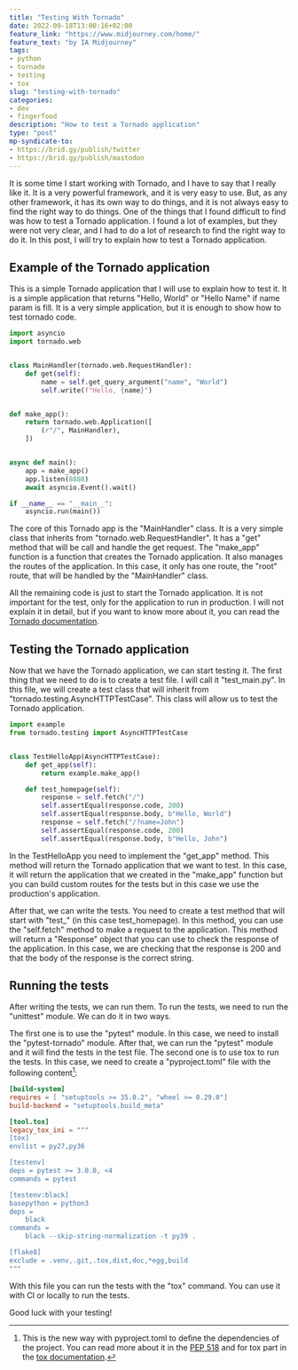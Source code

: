 ```yaml
---
title: "Testing With Tornado"
date: 2022-09-18T13:00:16+02:00
feature_link: "https://www.midjourney.com/home/"
feature_text: "by IA Midjourney"
tags:
- python
- tornado
- testing
- tox
slug: "testing-with-tornado"
categories:
- dev
- fingerfood
description: "How to test a Tornado application"
type: "post"
mp-syndicate-to:
- https://brid.gy/publish/twitter
- https://brid.gy/publish/mastodon
---
```


It is some time I start working with Tornado, and I have to say that I really like it. It is a very powerful framework, and it is very easy to use. But, as any other framework, it has its own way to do things, and it is not always easy to find the right way to do things. One of the things that I found difficult to find was how to test a Tornado application. I found a lot of examples, but they were not very clear, and I had to do a lot of research to find the right way to do it. In this post, I will try to explain how to test a Tornado application.

## Example of the Tornado application

This is a simple Tornado application that I will use to explain how to test it. It is a simple application that returns "Hello, World" or "Hello Name" if name param is fill. It is a very simple application, but it is enough to show how to test tornado code.

``` python
import asyncio
import tornado.web


class MainHandler(tornado.web.RequestHandler):
    def get(self):
        name = self.get_query_argument("name", "World")
        self.write(f"Hello, {name}")


def make_app():
    return tornado.web.Application([
        (r"/", MainHandler),
    ])


async def main():
    app = make_app()
    app.listen(8888)
    await asyncio.Event().wait()

if __name__ == "__main__":
    asyncio.run(main())
```

The core of this Tornado app is the "MainHandler" class. It is a very simple class that inherits from "tornado.web.RequestHandler". It has a "get" method that will be call and handle the get request.
The "make_app" function is a function that creates the Tornado application. It also manages the routes of the application. In this case, it only has one route, the "root" route, that will be handled by the "MainHandler" class.

All the remaining code is just to start the Tornado application. It is not important for the test, only for the application to run in production. I will not explain it in detail, but if you want to know more about it, you can read the [Tornado documentation](https://www.tornadoweb.org/en/stable/guide/structure.html).

## Testing the Tornado application

Now that we have the Tornado application, we can start testing it. The first thing that we need to do is to create a test file. I will call it "test_main.py". In this file, we will create a test class that will inherit from "tornado.testing.AsyncHTTPTestCase". This class will allow us to test the Tornado application.

``` python
import example
from tornado.testing import AsyncHTTPTestCase


class TestHelloApp(AsyncHTTPTestCase):
    def get_app(self):
        return example.make_app()

    def test_homepage(self):
        response = self.fetch("/")
        self.assertEqual(response.code, 200)
        self.assertEqual(response.body, b"Hello, World")
        response = self.fetch("/?name=John")
        self.assertEqual(response.code, 200)
        self.assertEqual(response.body, b"Hello, John")
```

In the TestHelloApp you need to implement the "get_app" method. This method will return the Tornado application that we want to test. In this case, it will return the application that we created in the "make_app" function but you can build custom routes for the tests but in this case we use the production's application.

After that, we can write the tests.
You need to create a test method that will start with "test_" (in this case test_homepage). In this method, you can use the "self.fetch" method to make a request to the application. This method will return a "Response" object that you can use to check the response of the application. In this case, we are checking that the response is 200 and that the body of the response is the correct string.

## Running the tests

After writing the tests, we can run them. To run the tests, we need to run the "unittest" module. We can do it in two ways.

The first one is to use the "pytest" module. In this case, we need to install the "pytest-tornado" module. After that, we can run the "pytest" module and it will find the tests in the test file.
The second one is to use tox to run the tests. In this case, we need to create a "pyproject.toml" file with the following content[^1]:
[^1]: This is the new way with pyproject.toml to define the dependencies of the project. You can read more about it in the [PEP 518](https://www.python.org/dev/peps/pep-0518/) and for tox part in the [tox documentation](https://tox.wiki/en/latest/example/basic.html#pyproject-toml-tox-legacy-ini).

``` toml
[build-system]
requires = [ "setuptools >= 35.0.2", "wheel >= 0.29.0"]
build-backend = "setuptools.build_meta"

[tool.tox]
legacy_tox_ini = """
[tox]
envlist = py27,py36

[testenv]
deps = pytest >= 3.0.0, <4
commands = pytest

[testenv:black]
basepython = python3
deps =
    black
commands =
    black --skip-string-normalization -t py39 .

[flake8]
exclude = .venv,.git,.tox,dist,doc,*egg,build
"""
```

With this file you can run the tests with the "tox" command.
You can use it with CI or locally to run the tests.

Good luck with your testing!
